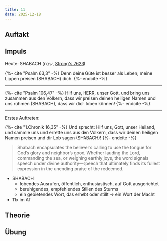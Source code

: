 ```yaml
---
title: 11
date: 2025-12-18
---
```


## Auftakt

## Impuls

Heute: SHABACH (שָׁבַח, [Strong's 7623](https://biblehub.com/hebrew/7623.htm))

> 
{%- cite "Psalm 63,3" -%}
Denn deine Güte ist besser als Leben; meine Lippen preisen (SHABACH) dich.
{%- endcite -%}

---

> 
{%- cite "Psalm 106,47" -%}
Hilf uns, HERR, unser Gott, und bring uns zusammen aus den Völkern, dass wir preisen deinen heiligen Namen und uns rühmen (SHABACH), dass wir dich loben können!
{%- endcite -%}

---

Erstes Auftreten:

{%- cite "1.Chronik 16,35" -%}
Und sprecht: Hilf uns, Gott, unser Heiland, und sammle uns und errette uns aus den Völkern, dass wir deinen heiligen Namen preisen und dir Lob sagen (SHABACH)!
{%- endcite -%}

> Shabach encapsulates the believer’s calling to use the tongue for God’s glory and neighbor’s good. Whether lauding the Lord, commanding the sea, or weighing earthly joys, the word signals speech under divine authority—speech that ultimately finds its fullest expression in the unending praise of the redeemed.

- SHABACH
    - lobendes Ausrufen, öffentlich, enthusiastisch, auf Gott ausgerichtet
    - beruhigendes, empfehlendes Stillen des Sturms
    - ein gebietendes Wort, das erhebt oder stillt => ein Wort der Macht
- 11x im AT

## Theorie

## Übung
